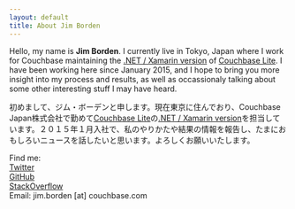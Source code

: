 ```yaml
---
layout: default
title: About Jim Borden
---
```


Hello, my name is **Jim Borden**.  I currently live in Tokyo, Japan where I work for Couchbase maintaining the [.NET / Xamarin version](https://github.com/couchbase/couchbase-lite-net) of [Couchbase Lite](http://developer.couchbase.com/mobile/develop/guides/couchbase-lite/index.html).  I have been working here since January 2015, and I hope to bring you more insight into my process and results, as well as occassionaly talking about some other interesting stuff I may have heard.

初めまして、ジム・ボーデンと申します。現在東京に住んでおり、Couchbase Japan株式会社で勤めて[Couchbase Lite](http://developer.couchbase.com/mobile/develop/guides/couchbase-lite/index.html)の[.NET / Xamarin version](https://github.com/couchbase/couchbase-lite-net)を担当しています。２０１５年１月入社で、私のやりかたや結果の情報を報告し、たまにおもしろいニュースを話したいと思います。よろしくお願いいたします。

Find me:<br>
[Twitter](https://twitter.com/borrrden)<br>
[GitHub](https://github.com/borrrden)<br>
[StackOverflow](http://stackoverflow.com/users/1155387/borrrden)<br>
Email: jim.borden [at] couchbase.com
